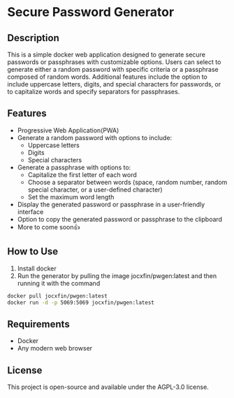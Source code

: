 # Secure Password Generator

## Description

This is a simple docker web application designed to generate secure passwords or passphrases with customizable options. Users can select to generate either a random password with specific criteria or a passphrase composed of random words. Additional features include the option to include uppercase letters, digits, and special characters for passwords, or to capitalize words and specify separators for passphrases.

## Features

- Progressive Web Application(PWA)
- Generate a random password with options to include:
  - Uppercase letters
  - Digits
  - Special characters
- Generate a passphrase with options to:
  - Capitalize the first letter of each word
  - Choose a separator between words (space, random number, random special character, or a user-defined character)
  - Set the maximum word length
- Display the generated password or passphrase in a user-friendly interface
- Option to copy the generated password or passphrase to the clipboard
- More to come soon👍

## How to Use

1. Install docker
2. Run the generator by pulling the image jocxfin/pwgen:latest and then running it with the command
```bash
docker pull jocxfin/pwgen:latest
docker run -d -p 5069:5069 jocxfin/pwgen:latest
```
## Requirements

- Docker
- Any modern web browser

## License

This project is open-source and available under the AGPL-3.0 license.
